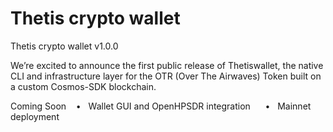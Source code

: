 # Thetis crypto wallet

Thetis crypto  wallet v1.0.0 

We’re excited to announce the first public release of Thetiswallet, the native CLI and infrastructure layer for the OTR (Over The Airwaves) Token built on a custom Cosmos-SDK blockchain.



Coming Soon
   •   Wallet GUI and OpenHPSDR integration
 
   •   Mainnet deployment

